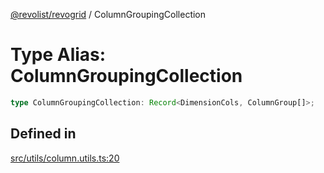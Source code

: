 [@revolist/revogrid](README.md) / ColumnGroupingCollection

# Type Alias: ColumnGroupingCollection

```ts
type ColumnGroupingCollection: Record<DimensionCols, ColumnGroup[]>;
```

## Defined in

[src/utils/column.utils.ts:20](https://github.com/revolist/revogrid/blob/1d0ce44a71b6b80efaa7b83dae9a188a9f2de653/src/utils/column.utils.ts#L20)
